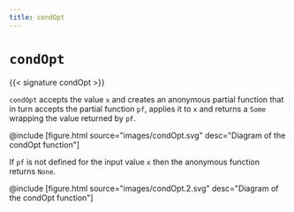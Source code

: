 ```yaml
---
title: condOpt
---
```


# `condOpt`

{{< signature condOpt >}}

`condOpt` accepts the value `x` and creates an anonymous partial function that in
turn accepts the partial function `pf`, applies it to `x` and returns a `Some`
wrapping the value returned by `pf`.

@include [figure.html source="images/condOpt.svg" desc="Diagram of the condOpt function"]

If `pf` is not defined for the input value `x` then the anonymous function
returns `None`.

@include [figure.html source="images/condOpt.2.svg" desc="Diagram of the condOpt function"]

